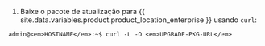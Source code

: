 1. Baixe o pacote de atualização para {{ site.data.variables.product.product_location_enterprise }} usando `curl`:
```shell
admin@<em>HOSTNAME</em>:~$ curl -L -O <em>UPGRADE-PKG-URL</em>
```
